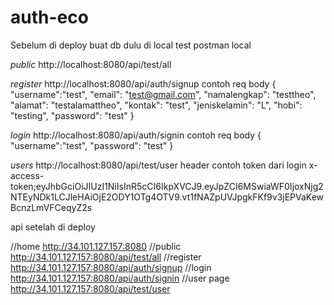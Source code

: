 # auth-eco
Sebelum di deploy
buat db dulu di local
test postman local

*public*
http://localhost:8080/api/test/all

*register*
http://localhost:8080/api/auth/signup
contoh req body
{
    "username":"test",
    "email": "test@gmail.com",
    "namalengkap": "testtheo",
    "alamat": "testalamattheo",
    "kontak": "test",
    "jeniskelamin": "L",
    "hobi": "testing",
    "password": "test"
}

*login*
http://localhost:8080/api/auth/signin
contoh req body
{
    "username":"test",
    "password": "test"
}

*users*
http://localhost:8080/api/test/user
header
contoh token dari login
x-access-token;eyJhbGciOiJIUzI1NiIsInR5cCI6IkpXVCJ9.eyJpZCI6MSwiaWF0IjoxNjg2NTEyNDk1LCJleHAiOjE2ODY1OTg4OTV9.vt1fNAZpUVJpgkFKf9v3jEPVaKewBcnzLmVFCeqyZ2s


api setelah di deploy

//home
http://34.101.127.157:8080
//public
http://34.101.127.157:8080/api/test/all
//register
http://34.101.127.157:8080/api/auth/signup
//login
http://34.101.127.157:8080/api/auth/signin
//user page
http://34.101.127.157:8080/api/test/user